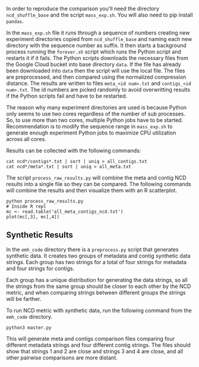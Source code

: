 In order to reproduce the comparison you'll need the directory `ncd_shuffle_base` and the script `mass_exp.sh`.  You will also need to pip install `pandas`.

In the `mass_exp.sh` file it runs through a sequence of numbers creating new experiment directories copied from `ncd_shuffle_base` and naming each new directory with the sequence number as suffix.  It then starts a background process running the `forever.sh` script which runs the Python script and restarts it if it fails.  The Python scripts downloads the necessary files from the Google Cloud bucket into base directory `data`.  If the file has already been downloaded into `data` then the script will use the local file.  The files are preprocessed, and then compared using the normalized compression distance.  The results are written to files `meta_<id num>.txt` and `contigs_<id num>.txt`.  The id numbers are picked randomly to avoid overwritting results if the Python scripts fail and have to be restarted.

The reason why many experiment directories are used is because Python only seems to use two cores regardless of the number of sub processes.  So, to use more than two cores, multiple Python jobs have to be started.  Recommendation is to modify the sequence range in `mass_exp.sh` to generate enough experiment Python jobs to maximize CPU utilization across all cores.

Results can be collected with the following commands:
```
cat ncd*/contigs*.txt | sort | uniq > all_contigs.txt
cat ncd*/meta*.txt | sort | uniq > all_meta.txt
```

The script `process_raw_results.py` will combine the meta and contig NCD results into a single file so they can be compared.
The following commands will combine the results and then visualize them with an R scatterplot.
```
python process_raw_results.py
# Inside R repl
mc <- read.table('all_meta_contigs_ncd.txt')
plot(mc[,3], mc[,4])
```

## Synthetic Results
In the `emh_code` directory there is a `preprocess.py` script that generates synthetic data.  It creates two groups of metadata and contig synthetic data strings.  Each group has two strings for a total of four strings for metadata and four strings for contigs.  

Each group has a unique distribution for generating the data strings, so all the strings from the same group should be closer to each other by the NCD metric, and when comparing strings between different groups the strings will be farther.

To run NCD metric with synthetic data, run the following command from the `emh_code` directory.
```
python3 master.py
```
This will generate meta and contigs comparison files comparing four different metadata strings and four different contig strings.  The files should show that strings 1 and 2 are close and strings 3 and 4 are close, and all other pairwise comparisons are more distant.
